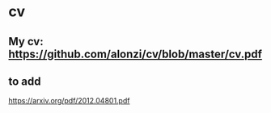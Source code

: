 # cv

## My cv: https://github.com/alonzi/cv/blob/master/cv.pdf


## to add
https://arxiv.org/pdf/2012.04801.pdf
